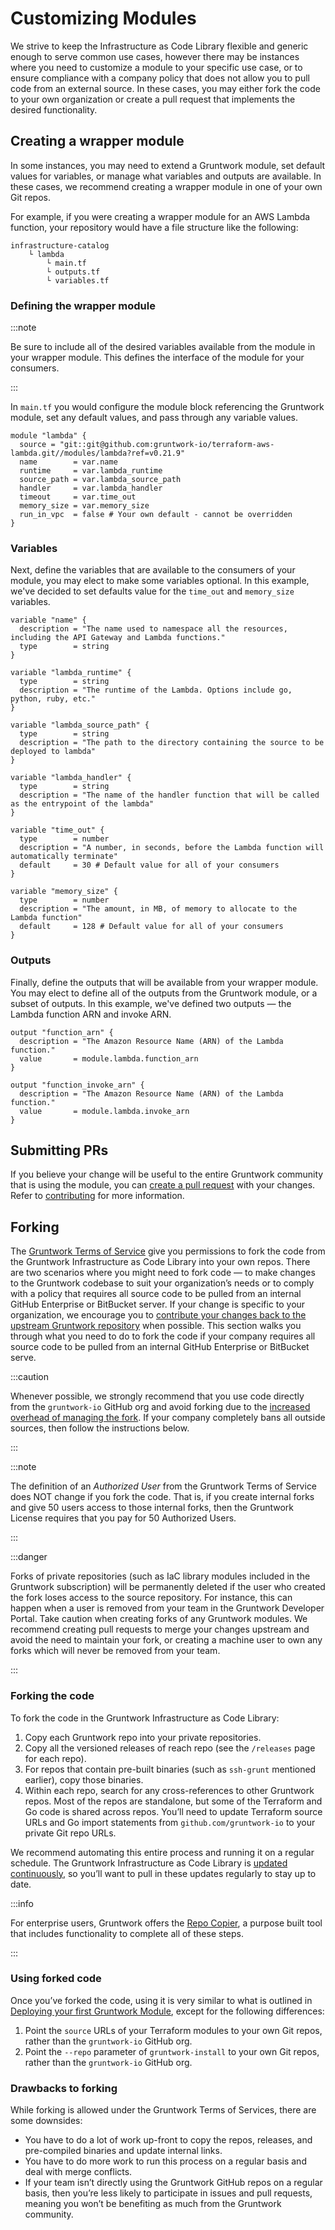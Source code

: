 # Customizing Modules

We strive to keep the Infrastructure as Code Library flexible and generic enough to serve common use cases, however there may be instances where you need to customize a module to your specific use case, or to ensure compliance with a company policy that does not allow you to pull code from an external source. In these cases, you may either fork the code to your own organization or create a pull request that implements the desired functionality.

## Creating a wrapper module

In some instances, you may need to extend a Gruntwork module, set default values for variables, or manage what variables and outputs are available. In these cases, we recommend creating a wrapper module in one of your own Git repos.


For example, if you were creating a wrapper module for an AWS Lambda function, your repository would have a file structure like the following:
```
infrastructure-catalog
    └ lambda
        └ main.tf
        └ outputs.tf
        └ variables.tf
```

### Defining the wrapper module


:::note

Be sure to include all of the desired variables available from the module in your wrapper module. This defines the interface of the module for your consumers.

:::

In `main.tf` you would configure the module block referencing the Gruntwork module, set any default values, and pass through any variable values.

```hcl title=main.tf
module "lambda" {
  source = "git::git@github.com:gruntwork-io/terraform-aws-lambda.git//modules/lambda?ref=v0.21.9"
  name        = var.name
  runtime     = var.lambda_runtime
  source_path = var.lambda_source_path
  handler     = var.lambda_handler
  timeout     = var.time_out
  memory_size = var.memory_size
  run_in_vpc  = false # Your own default - cannot be overridden
}
```

### Variables

Next, define the variables that are available to the consumers of your module, you may elect to make some variables optional. In this example, we've decided to set defaults value for the `time_out` and `memory_size` variables.

```hcl title=variables.tf
variable "name" {
  description = "The name used to namespace all the resources, including the API Gateway and Lambda functions."
  type        = string
}

variable "lambda_runtime" {
  type        = string
  description = "The runtime of the Lambda. Options include go, python, ruby, etc."
}

variable "lambda_source_path" {
  type        = string
  description = "The path to the directory containing the source to be deployed to lambda"
}

variable "lambda_handler" {
  type        = string
  description = "The name of the handler function that will be called as the entrypoint of the lambda"
}

variable "time_out" {
  type        = number
  description = "A number, in seconds, before the Lambda function will automatically terminate"
  default     = 30 # Default value for all of your consumers
}

variable "memory_size" {
  type        = number
  description = "The amount, in MB, of memory to allocate to the Lambda function"
  default     = 128 # Default value for all of your consumers
}
```

### Outputs

Finally, define the outputs that will be available from your wrapper module. You may elect to define all of the outputs from the Gruntwork module, or a subset of outputs. In this example, we've defined two outputs — the Lambda function ARN and invoke ARN.

```hcl title=outputs.tf
output "function_arn" {
  description = "The Amazon Resource Name (ARN) of the Lambda function."
  value       = module.lambda.function_arn
}

output "function_invoke_arn" {
  description = "The Amazon Resource Name (ARN) of the Lambda function."
  value       = module.lambda.invoke_arn
}
```

## Submitting PRs

If you believe your change will be useful to the entire Gruntwork community that is using the module, you can [create a pull request](https://help.github.com/articles/creating-a-pull-request/) with your changes. Refer to [contributing](/2.0/docs/library/guides/contributing) for more information.


## Forking

The [Gruntwork Terms of Service](https://gruntwork.io/terms/) give you permissions to fork the code from the Gruntwork Infrastructure as Code Library into your own repos. There are two scenarios where you might need to fork code — to make changes to the Gruntwork codebase to suit your organization’s needs or to comply with a policy that requires all source code to be pulled from an internal GitHub Enterprise or BitBucket server. If your change is specific to your organization, we encourage you to [contribute your changes back to the upstream Gruntwork repository](/2.0/docs/library/guides/contributing) when possible. This section walks you through what you need to do to fork the code if your company requires all source code to be pulled from an internal GitHub Enterprise or BitBucket serve.

:::caution

Whenever possible, we strongly recommend that you use code directly from the `gruntwork-io` GitHub org and avoid forking due to the [increased overhead of managing the fork](#drawbacks-to-forking). If your company completely bans all outside sources, then follow the instructions below.

:::

:::note

The definition of an _Authorized User_ from the Gruntwork Terms of Service does NOT change if you fork the code. That is, if you create internal forks and give 50 users access to those internal forks, then the Gruntwork License requires that you pay for 50 Authorized Users.

:::

:::danger

Forks of private repositories (such as IaC library modules included in the Gruntwork subscription) will be permanently deleted if the user who created the fork loses access to the source repository. For instance, this can happen when a user is removed from your team in the Gruntwork Developer Portal. Take caution when creating forks of any Gruntwork modules. We recommend creating pull requests to merge your changes upstream and avoid the need to maintain your fork, or creating a machine user to own any forks which will never be removed from your team.

:::

### Forking the code

To fork the code in the Gruntwork Infrastructure as Code Library:

1.  Copy each Gruntwork repo into your private repositories.
2.  Copy all the versioned releases of reach repo (see the `/releases` page for each repo).
3.  For repos that contain pre-built binaries (such as `ssh-grunt` mentioned earlier), copy those binaries.
4.  Within each repo, search for any cross-references to other Gruntwork repos. Most of the repos are standalone, but some of the Terraform and Go code is shared across repos. You’ll need to update Terraform source URLs and Go import statements from `github.com/gruntwork-io` to your private Git repo URLs.

We recommend automating this entire process and running it on a regular schedule. The Gruntwork Infrastructure as Code Library is [updated continuously](/guides/stay-up-to-date/), so you’ll want to pull in these updates regularly to stay up to date.

:::info

For enterprise users, Gruntwork offers the [Repo Copier](https://github.com/gruntwork-io/repo-copier), a purpose built tool that includes functionality to complete all of these steps.

:::

### Using forked code

Once you’ve forked the code, using it is very similar to what is outlined in [Deploying your first Gruntwork Module](/2.0/docs/library/tutorials/deploying-your-first-gruntwork-module), except for the following differences:

1.  Point the `source` URLs of your Terraform modules to your own Git repos, rather than the `gruntwork-io` GitHub org.
2.  Point the `--repo` parameter of `gruntwork-install` to your own Git repos, rather than the `gruntwork-io` GitHub org.

### Drawbacks to forking

While forking is allowed under the Gruntwork Terms of Services, there are some downsides:

- You have to do a lot of work up-front to copy the repos, releases, and pre-compiled binaries and update internal links.
- You have to do more work to run this process on a regular basis and deal with merge conflicts.
- If your team isn’t directly using the Gruntwork GitHub repos on a regular basis, then you’re less likely to participate in issues and pull requests, meaning you won’t be benefiting as much from the Gruntwork community.
